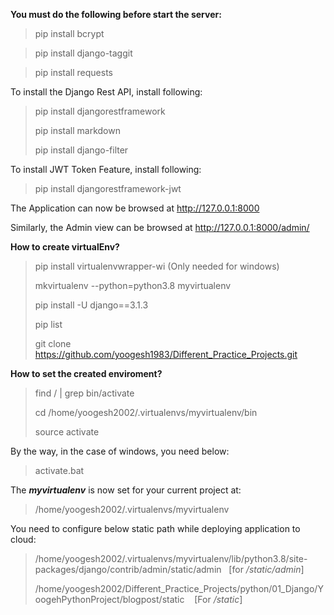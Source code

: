 **You must do the following before start the server:**

> pip install bcrypt 

> pip install django-taggit

> pip install requests

To install the Django Rest API, install following:

> pip install djangorestframework
>
> pip install markdown      
> 
> pip install django-filter

To install JWT Token Feature, install following:

> pip install djangorestframework-jwt

The Application can now be browsed at http://127.0.0.1:8000

Similarly, the Admin view can be browsed at http://127.0.0.1:8000/admin/

**How to create virtualEnv?**
> pip install virtualenvwrapper-wi (Only needed for windows)
>
> mkvirtualenv --python=python3.8 myvirtualenv
>
> pip install -U django==3.1.3
>
> pip list
>
> git clone https://github.com/yoogesh1983/Different_Practice_Projects.git

**How to set the created enviroment?**

> find / | grep bin/activate
>
> cd /home/yoogesh2002/.virtualenvs/myvirtualenv/bin
>
> source activate

By the way, in the case of windows, you need below:

> activate.bat

The **_myvirtualenv_** is now set for your current project at:
 
 > /home/yoogesh2002/.virtualenvs/myvirtualenv

You need to configure below static path while deploying application to cloud:

> /home/yoogesh2002/.virtualenvs/myvirtualenv/lib/python3.8/site-packages/django/contrib/admin/static/admin &nbsp;&nbsp;[for _/static/admin_]
>
> /home/yoogesh2002/Different_Practice_Projects/python/01_Django/YoogehPythonProject/blogpost/static &nbsp;&nbsp; [For _/static_]